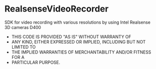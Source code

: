 # RealsenseVideoRecorder
SDK for video recording with various resolutions by using Intel Realsense 3D cameras D400

* THIS CODE IS PROVIDED "AS IS" WITHOUT WARRANTY OF
* ANY KIND, EITHER EXPRESSED OR IMPLIED, INCLUDING BUT NOT LIMITED TO
* THE IMPLIED WARRANTIES OF MERCHANTABILITY AND/OR FITNESS FOR A
* PARTICULAR PURPOSE.
